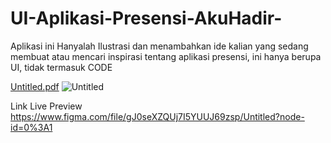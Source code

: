 # UI-Aplikasi-Presensi-AkuHadir-
Aplikasi ini Hanyalah Ilustrasi dan menambahkan ide kalian yang sedang membuat atau mencari inspirasi tentang aplikasi presensi, ini hanya berupa UI, tidak termasuk CODE

[Untitled.pdf](https://github.com/WhoMars/UI-Aplikasi-Presensi-AkuHadir-/files/7018539/Untitled.pdf)
![Untitled](https://user-images.githubusercontent.com/79122614/130166502-ac1bb7ab-d69a-479b-bdf7-221856f1a76c.png)

Link Live Preview
https://www.figma.com/file/gJ0seXZQUj7I5YUUJ69zsp/Untitled?node-id=0%3A1
